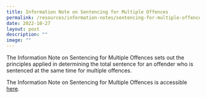 ```yaml
---
title: Information Note on Sentencing for Multiple Offences
permalink: /resources/information-notes/sentencing-for-multiple-offences/
date: 2022-10-27
layout: post
description: ""
image: ""
---
```

The Information Note on Sentencing for Multiple Offences sets out the principles applied in determining the total sentence for an offender who is sentenced at the same time for multiple offences. 

The Information Note on Sentencing for Multiple Offences is accessible [here](/files/Information%20Notes/Information%20Note%20on%20Sentencing%20for%20Multiple%20Offences.pdf).